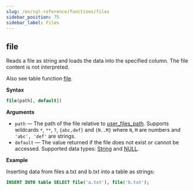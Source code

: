 ```yaml
---
slug: /en/sql-reference/functions/files
sidebar_position: 75
sidebar_label: Files
---
```


## file

Reads a file as string and loads the data into the specified column. The file content is not interpreted.

Also see table function [file](../table-functions/file.md).

**Syntax**

``` sql
file(path[, default])
```

**Arguments**

- `path` — The path of the file relative to [user_files_path](../../operations/server-configuration-parameters/settings.md#user_files_path). Supports wildcards `*`, `**`, `?`, `{abc,def}` and `{N..M}` where `N`, `M` are numbers and `'abc', 'def'` are strings.
- `default` — The value returned if the file does not exist or cannot be accessed. Supported data types: [String](../data-types/string.md) and [NULL](../../sql-reference/syntax.md#null-literal).

**Example**

Inserting data from files a.txt and b.txt into a table as strings:

``` sql
INSERT INTO table SELECT file('a.txt'), file('b.txt');
```
